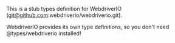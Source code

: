 This is a stub types definition for WebdriverIO (git@github.com:webdriverio/webdriverio.git).

WebdriverIO provides its own type definitions, so you don't need @types/webdriverio installed!